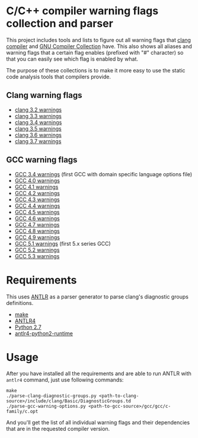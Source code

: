 # C/C++ compiler warning flags collection and parser

This project includes tools and lists to figure out all warning flags
that [clang compiler](http://clang.llvm.org/) and
[GNU Compiler Collection](https://gcc.gnu.org/) have. This also shows
all aliases and warning flags that a certain flag enables (prefixed
with "#" character) so that you can easily see which flag is enabled
by what.

The purpose of these collections is to make it more easy to use the
static code analysis tools that compilers provide.

## Clang warning flags

* [clang 3.2 warnings](warnings-clang-3.2.txt)
* [clang 3.3 warnings](warnings-clang-3.3.txt)
* [clang 3.4 warnings](warnings-clang-3.4.txt)
* [clang 3.5 warnings](warnings-clang-3.5.txt)
* [clang 3.6 warnings](warnings-clang-3.6.txt)
* [clang 3.7 warnings](warnings-clang-3.7.txt)

## GCC warning flags

* [GCC 3.4 warnings](warnings-gcc-3.4.txt) (first GCC with domain
  specific language options file)
* [GCC 4.0 warnings](warnings-gcc-4.0.txt)
* [GCC 4.1 warnings](warnings-gcc-4.1.txt)
* [GCC 4.2 warnings](warnings-gcc-4.2.txt)
* [GCC 4.3 warnings](warnings-gcc-4.3.txt)
* [GCC 4.4 warnings](warnings-gcc-4.4.txt)
* [GCC 4.5 warnings](warnings-gcc-4.5.txt)
* [GCC 4.6 warnings](warnings-gcc-4.6.txt)
* [GCC 4.7 warnings](warnings-gcc-4.7.txt)
* [GCC 4.8 warnings](warnings-gcc-4.8.txt)
* [GCC 4.9 warnings](warnings-gcc-4.9.txt)
* [GCC 5.1 warnings](warnings-gcc-5.1.txt) (first 5.x series GCC)
* [GCC 5.2 warnings](warnings-gcc-5.2.txt)
* [GCC 5.3 warnings](warnings-gcc-5.3.txt)

# Requirements

This uses [ANTLR](http://www.antlr.org/) as a parser generator to
parse clang's diagnostic groups definitions.

* [make](http://www.gnu.org/software/make/)
* [ANTLR4](http://www.antlr.org/)
* [Python 2.7](https://www.python.org/)
* [antlr4-python2-runtime](https://pypi.python.org/pypi/antlr4-python2-runtime/)

# Usage

After you have installed all the requirements and are able to run
ANTLR with `antlr4` command, just use following commands:

    make
    ./parse-clang-diagnostic-groups.py <path-to-clang-source>/include/clang/Basic/DiagnosticGroups.td
    ./parse-gcc-warning-options.py <path-to-gcc-source>/gcc/gcc/c-family/c.opt

And you'll get the list of all individual warning flags and their
dependencies that are in the requested compiler version.

